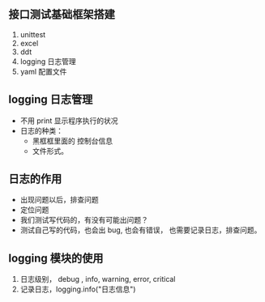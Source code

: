 ## 接口测试基础框架搭建
1. unittest
2. excel
3. ddt
4. logging 日志管理
5. yaml 配置文件


## logging 日志管理
- 不用 print 显示程序执行的状况
- 日志的种类：
    - 黑框框里面的 控制台信息
    - 文件形式。
    
## 日志的作用
- 出现问题以后，排查问题
- 定位问题
- 我们测试写代码的，有没有可能出问题？
- 测试自己写的代码，也会出 bug, 也会有错误，
也需要记录日志，排查问题。


## logging 模块的使用
1. 日志级别， debug , info, warning, error, critical
2. 记录日志，logging.info("日志信息")
